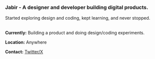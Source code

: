 <h3>Jabir - A designer and developer building digital products.</h3>
Started exploring design and coding, kept learning, and never stopped.
<br /><br />

**Currently:** Building a product and doing design/coding experiments.

**Location:** Anywhere

**Contact:**  [Twitter/X](https://x.com/jbscript/)

<br />

